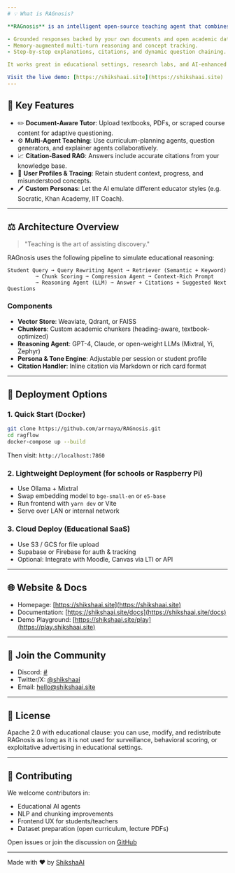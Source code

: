 ```yaml
---
# 💡 What is RAGnosis?

**RAGnosis** is an intelligent open-source teaching agent that combines Retrieval-Augmented Generation (RAG) with agentic reasoning. Designed to act as a **personal tutor, course assistant, and academic researcher**, RAGnosis enables:

- Grounded responses backed by your own documents and open academic datasets.
- Memory-augmented multi-turn reasoning and concept tracking.
- Step-by-step explanations, citations, and dynamic question chaining.

It works great in educational settings, research labs, and AI-enhanced LMS tools.

Visit the live demo: [https://shikshaai.site](https://shikshaai.site)
---
```

## 🔧 Key Features

- ✏️ **Document-Aware Tutor**: Upload textbooks, PDFs, or scraped course content for adaptive questioning.
- ⚙️ **Multi-Agent Teaching**: Use curriculum-planning agents, question generators, and explainer agents collaboratively.
- 📈 **Citation-Based RAG**: Answers include accurate citations from your knowledge base.
- 👤 **User Profiles & Tracing**: Retain student context, progress, and misunderstood concepts.
- 🖊️ **Custom Personas**: Let the AI emulate different educator styles (e.g. Socratic, Khan Academy, IIT Coach).

---

## ⚖️ Architecture Overview

> "Teaching is the art of assisting discovery."

RAGnosis uses the following pipeline to simulate educational reasoning:

```
Student Query ➞ Query Rewriting Agent ➞ Retriever (Semantic + Keyword)
         ➞ Chunk Scoring ➞ Compression Agent ➞ Context-Rich Prompt
         ➞ Reasoning Agent (LLM) ➞ Answer + Citations + Suggested Next Questions
```

### Components

- **Vector Store**: Weaviate, Qdrant, or FAISS
- **Chunkers**: Custom academic chunkers (heading-aware, textbook-optimized)
- **Reasoning Agent**: GPT-4, Claude, or open-weight LLMs (Mixtral, Yi, Zephyr)
- **Persona & Tone Engine**: Adjustable per session or student profile
- **Citation Handler**: Inline citation via Markdown or rich card format

---

## 🚀 Deployment Options

### 1. Quick Start (Docker)

```bash
git clone https://github.com/arrnaya/RAGnosis.git
cd ragflow
docker-compose up --build
```

Then visit: `http://localhost:7860`

### 2. Lightweight Deployment (for schools or Raspberry Pi)

- Use Ollama + Mixtral
- Swap embedding model to `bge-small-en` or `e5-base`
- Run frontend with `yarn dev` or Vite
- Serve over LAN or internal network

### 3. Cloud Deploy (Educational SaaS)

- Use S3 / GCS for file upload
- Supabase or Firebase for auth & tracking
- Optional: Integrate with Moodle, Canvas via LTI or API

---

## 🌐 Website & Docs

- Homepage: [https://shikshaai.site](https://shikshaai.site)
- Documentation: [https://shikshaai.site/docs](https://shikshaai.site/docs)
- Demo Playground: [https://shikshaai.site/play](https://play.shikshaai.site)

---

## 🤝 Join the Community

- Discord: [#](#)
- Twitter/X: [@shikshaai](https://twitter.com/shikshaai)
- Email: [hello@shikshaai.site](mailto\:hello@shikshaai.site)

---

## 🌟 License

Apache 2.0 with educational clause: you can use, modify, and redistribute RAGnosis as long as it is not used for surveillance, behavioral scoring, or exploitative advertising in educational settings.

---

## 💪 Contributing

We welcome contributors in:

- Educational AI agents
- NLP and chunking improvements
- Frontend UX for students/teachers
- Dataset preparation (open curriculum, lecture PDFs)

Open issues or join the discussion on [GitHub](https://github.com/arrnaya/RAGnosis/issues)

---

Made with ❤️ by [ShikshaAI](https://shikshaai.site)
